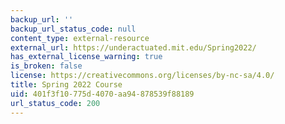 ```yaml
---
backup_url: ''
backup_url_status_code: null
content_type: external-resource
external_url: https://underactuated.mit.edu/Spring2022/
has_external_license_warning: true
is_broken: false
license: https://creativecommons.org/licenses/by-nc-sa/4.0/
title: Spring 2022 Course
uid: 401f3f10-775d-4070-aa94-878539f88189
url_status_code: 200
---
```

